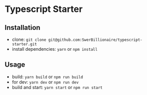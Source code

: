 # Typescript Starter

## Installation

- clone: `git clone git@github.com:SwerBillionaire/typescript-starter.git`
- install dependencies: `yarn` or `npm install`

## Usage

- build: `yarn build` or `npm run build`
- for dev: `yarn dev` or `npm run dev`
- build and start: `yarn start` or `npm run start`
